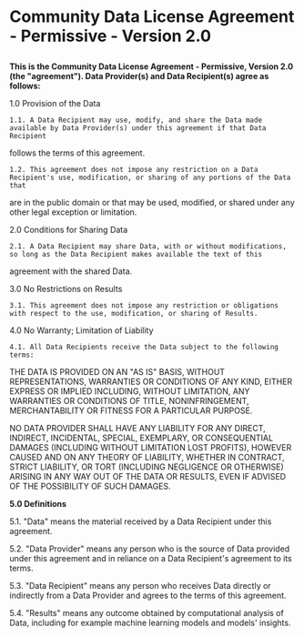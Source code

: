 <h1><p>Community Data License Agreement - Permissive -
Version 2.0</p>
</h1>

<p><b>This is the Community Data License Agreement - Permissive, Version 2.0 (the "agreement"). Data Provider(s) and Data Recipient(s) agree
as follows:
</b></p>
<div>
<p>
1.0 Provision of the Data

    1.1. A Data Recipient may use, modify, and share the Data made available by Data Provider(s) under this agreement if that Data Recipient
follows the terms of this agreement.

    1.2. This agreement does not impose any restriction on a Data Recipient's use, modification, or sharing of any portions of the Data that
are in the public domain or that may be used, modified, or shared under any other legal exception or limitation.

2.0 Conditions for Sharing Data

    2.1. A Data Recipient may share Data, with or without modifications, so long as the Data Recipient makes available the text of this
agreement with the shared Data.

3.0 No Restrictions on Results

    3.1. This agreement does not impose any restriction or obligations with respect to the use, modification, or sharing of Results.

4.0 No Warranty; Limitation of Liability

    4.1. All Data Recipients receive the Data subject to the following terms:
THE DATA IS PROVIDED ON AN "AS IS" BASIS, WITHOUT REPRESENTATIONS, WARRANTIES OR CONDITIONS OF ANY KIND,
EITHER EXPRESS OR IMPLIED INCLUDING, WITHOUT LIMITATION, ANY WARRANTIES OR CONDITIONS OF TITLE, NONINFRINGEMENT, MERCHANTABILITY OR FITNESS FOR A PARTICULAR PURPOSE.

NO DATA PROVIDER SHALL HAVE ANY LIABILITY FOR ANY DIRECT, INDIRECT, INCIDENTAL, SPECIAL, EXEMPLARY, OR
CONSEQUENTIAL DAMAGES (INCLUDING WITHOUT LIMITATION LOST PROFITS), HOWEVER CAUSED AND ON ANY THEORY OF
LIABILITY, WHETHER IN CONTRACT, STRICT LIABILITY, OR TORT (INCLUDING NEGLIGENCE OR OTHERWISE) ARISING IN ANY WAY
OUT OF THE DATA OR RESULTS, EVEN IF ADVISED OF THE POSSIBILITY OF SUCH DAMAGES.
</p>
</div>

<div>
<p><b>5.0 Definitions</b></p>

<p>5.1. "Data" means the material received by a Data Recipient under this agreement.

5.2. "Data Provider" means any person who is the source of Data provided under this agreement and in reliance on a Data Recipient's
agreement to its terms.

5.3. "Data Recipient" means any person who receives Data directly or indirectly from a Data Provider and agrees to the terms of this
agreement.

5.4. "Results" means any outcome obtained by computational analysis of Data, including for example machine learning models and
models' insights.</p>
</div>